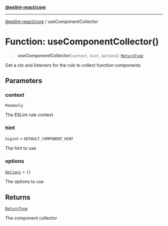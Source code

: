 [**@eslint-react/core**](../README.md)

***

[@eslint-react/core](../README.md) / useComponentCollector

# Function: useComponentCollector()

> **useComponentCollector**(`context`, `hint`, `options`): [`ReturnType`](../namespaces/useComponentCollector/type-aliases/ReturnType.md)

Get a ctx and listeners for the rule to collect function components

## Parameters

### context

`Readonly`

The ESLint rule context

### hint

`bigint` = `DEFAULT_COMPONENT_HINT`

The hint to use

### options

[`Options`](../namespaces/useComponentCollector/type-aliases/Options.md) = `{}`

The options to use

## Returns

[`ReturnType`](../namespaces/useComponentCollector/type-aliases/ReturnType.md)

The component collector

